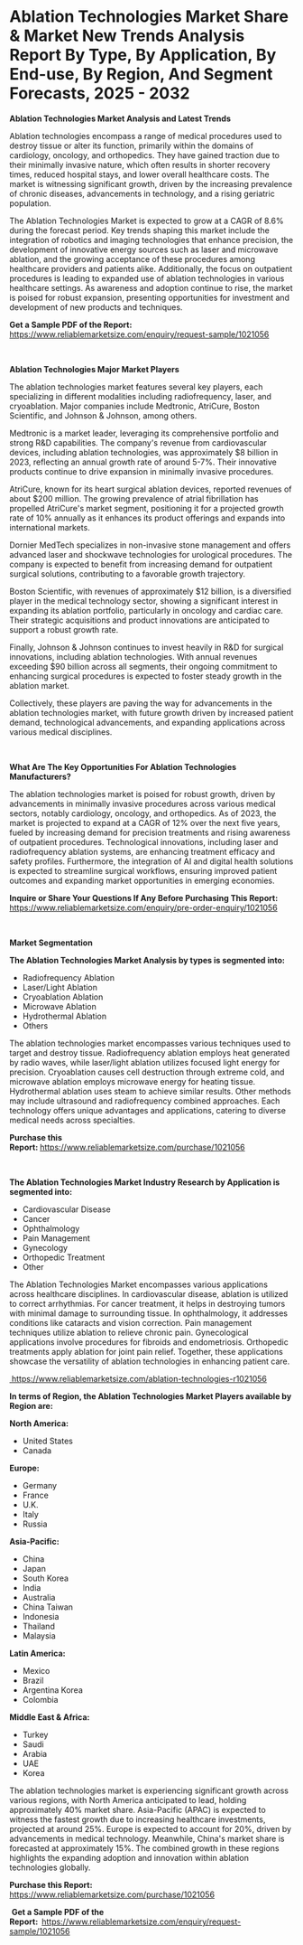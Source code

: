 <p><h1>Ablation Technologies Market Share & Market New Trends Analysis Report By Type, By Application, By End-use, By Region, And Segment Forecasts, 2025 - 2032</h1></p><p><strong>Ablation Technologies Market Analysis and Latest Trends</strong></p>
<p><p>Ablation technologies encompass a range of medical procedures used to destroy tissue or alter its function, primarily within the domains of cardiology, oncology, and orthopedics. They have gained traction due to their minimally invasive nature, which often results in shorter recovery times, reduced hospital stays, and lower overall healthcare costs. The market is witnessing significant growth, driven by the increasing prevalence of chronic diseases, advancements in technology, and a rising geriatric population.</p><p>The Ablation Technologies Market is expected to grow at a CAGR of 8.6% during the forecast period. Key trends shaping this market include the integration of robotics and imaging technologies that enhance precision, the development of innovative energy sources such as laser and microwave ablation, and the growing acceptance of these procedures among healthcare providers and patients alike. Additionally, the focus on outpatient procedures is leading to expanded use of ablation technologies in various healthcare settings. As awareness and adoption continue to rise, the market is poised for robust expansion, presenting opportunities for investment and development of new products and techniques.</p></p>
<p><strong>Get a Sample PDF of the Report:&nbsp;</strong> <a href="https://www.reliablemarketsize.com/enquiry/request-sample/1021056?utm_campaign=1835&utm_medium=2&utm_source=Github&utm_content=ia&utm_term=13042025&utm_id=ablation-technologies">https://www.reliablemarketsize.com/enquiry/request-sample/1021056</a></p>
<p>&nbsp;</p>
<p><strong>Ablation Technologies Major Market Players</strong></p>
<p><p>The ablation technologies market features several key players, each specializing in different modalities including radiofrequency, laser, and cryoablation. Major companies include Medtronic, AtriCure, Boston Scientific, and Johnson & Johnson, among others.</p><p>Medtronic is a market leader, leveraging its comprehensive portfolio and strong R&D capabilities. The company's revenue from cardiovascular devices, including ablation technologies, was approximately $8 billion in 2023, reflecting an annual growth rate of around 5-7%. Their innovative products continue to drive expansion in minimally invasive procedures.</p><p>AtriCure, known for its heart surgical ablation devices, reported revenues of about $200 million. The growing prevalence of atrial fibrillation has propelled AtriCure's market segment, positioning it for a projected growth rate of 10% annually as it enhances its product offerings and expands into international markets.</p><p>Dornier MedTech specializes in non-invasive stone management and offers advanced laser and shockwave technologies for urological procedures. The company is expected to benefit from increasing demand for outpatient surgical solutions, contributing to a favorable growth trajectory.</p><p>Boston Scientific, with revenues of approximately $12 billion, is a diversified player in the medical technology sector, showing a significant interest in expanding its ablation portfolio, particularly in oncology and cardiac care. Their strategic acquisitions and product innovations are anticipated to support a robust growth rate.</p><p>Finally, Johnson & Johnson continues to invest heavily in R&D for surgical innovations, including ablation technologies. With annual revenues exceeding $90 billion across all segments, their ongoing commitment to enhancing surgical procedures is expected to foster steady growth in the ablation market.</p><p>Collectively, these players are paving the way for advancements in the ablation technologies market, with future growth driven by increased patient demand, technological advancements, and expanding applications across various medical disciplines.</p></p>
<p>&nbsp;</p>
<p><strong>What Are The Key Opportunities For Ablation Technologies Manufacturers?</strong></p>
<p><p>The ablation technologies market is poised for robust growth, driven by advancements in minimally invasive procedures across various medical sectors, notably cardiology, oncology, and orthopedics. As of 2023, the market is projected to expand at a CAGR of 12% over the next five years, fueled by increasing demand for precision treatments and rising awareness of outpatient procedures. Technological innovations, including laser and radiofrequency ablation systems, are enhancing treatment efficacy and safety profiles. Furthermore, the integration of AI and digital health solutions is expected to streamline surgical workflows, ensuring improved patient outcomes and expanding market opportunities in emerging economies.</p></p>
<p><strong>Inquire or Share Your Questions If Any Before Purchasing This Report:</strong> <a href="https://www.reliablemarketsize.com/enquiry/pre-order-enquiry/1021056?utm_campaign=1835&utm_medium=2&utm_source=Github&utm_content=ia&utm_term=13042025&utm_id=ablation-technologies">https://www.reliablemarketsize.com/enquiry/pre-order-enquiry/1021056</a></p>
<p>&nbsp;</p>
<p><strong>Market Segmentation</strong></p>
<p><strong>The Ablation Technologies Market Analysis by types is segmented into:</strong></p>
<p><ul><li>Radiofrequency Ablation</li><li>Laser/Light Ablation</li><li>Cryoablation Ablation</li><li>Microwave Ablation</li><li>Hydrothermal Ablation</li><li>Others</li></ul></p>
<p><p>The ablation technologies market encompasses various techniques used to target and destroy tissue. Radiofrequency ablation employs heat generated by radio waves, while laser/light ablation utilizes focused light energy for precision. Cryoablation causes cell destruction through extreme cold, and microwave ablation employs microwave energy for heating tissue. Hydrothermal ablation uses steam to achieve similar results. Other methods may include ultrasound and radiofrequency combined approaches. Each technology offers unique advantages and applications, catering to diverse medical needs across specialties.</p></p>
<p><strong>Purchase this Report:&nbsp;</strong><a href="https://www.reliablemarketsize.com/purchase/1021056?utm_campaign=1835&utm_medium=2&utm_source=Github&utm_content=ia&utm_term=13042025&utm_id=ablation-technologies">https://www.reliablemarketsize.com/purchase/1021056</a></p>
<p>&nbsp;</p>
<p><strong>The Ablation Technologies Market Industry Research by Application is segmented into:</strong></p>
<p><ul><li>Cardiovascular Disease</li><li>Cancer</li><li>Ophthalmology</li><li>Pain Management</li><li>Gynecology</li><li>Orthopedic Treatment</li><li>Other</li></ul></p>
<p><p>The Ablation Technologies Market encompasses various applications across healthcare disciplines. In cardiovascular disease, ablation is utilized to correct arrhythmias. For cancer treatment, it helps in destroying tumors with minimal damage to surrounding tissue. In ophthalmology, it addresses conditions like cataracts and vision correction. Pain management techniques utilize ablation to relieve chronic pain. Gynecological applications involve procedures for fibroids and endometriosis. Orthopedic treatments apply ablation for joint pain relief. Together, these applications showcase the versatility of ablation technologies in enhancing patient care.</p></p>
<p><a href="https://www.reliablemarketsize.com/ablation-technologies-r1021056?utm_campaign=1835&utm_medium=2&utm_source=Github&utm_content=ia&utm_term=13042025&utm_id=ablation-technologies">&nbsp;https://www.reliablemarketsize.com/ablation-technologies-r1021056</a></p>
<p><strong>In terms of Region, the Ablation Technologies Market Players available by Region are:</strong></p>
<p>
    <p> <strong> North America: </strong>
        <ul>
            <li>United States</li>
            <li>Canada</li>
        </ul>
        </p> 
    <p> <strong> Europe: </strong>
        <ul>
            <li>Germany</li>
            <li>France</li>
            <li>U.K.</li>
            <li>Italy</li>
            <li>Russia</li>
        </ul>
        </p> 
    <p> <strong> Asia-Pacific: </strong>
        <ul>
            <li>China</li>
            <li>Japan</li>
            <li>South Korea</li>
            <li>India</li>
            <li>Australia</li>
            <li>China Taiwan</li>
            <li>Indonesia</li>
            <li>Thailand</li>
            <li>Malaysia</li>
        </ul>
        </p> 
    <p> <strong> Latin America: </strong>
        <ul>
            <li>Mexico</li>
            <li>Brazil</li>
            <li>Argentina Korea</li>
            <li>Colombia</li>
        </ul>
        </p> 
    <p> <strong> Middle East & Africa: </strong>
        <ul>
            <li>Turkey</li>
            <li>Saudi</li>
            <li>Arabia</li>
            <li>UAE</li>
            <li>Korea</li>
        </ul>
    </p>
    </p>
<p><p>The ablation technologies market is experiencing significant growth across various regions, with North America anticipated to lead, holding approximately 40% market share. Asia-Pacific (APAC) is expected to witness the fastest growth due to increasing healthcare investments, projected at around 25%. Europe is expected to account for 20%, driven by advancements in medical technology. Meanwhile, China's market share is forecasted at approximately 15%. The combined growth in these regions highlights the expanding adoption and innovation within ablation technologies globally.</p></p>
<p><strong>Purchase this Report: </strong><a href="https://www.reliablemarketsize.com/purchase/1021056?utm_campaign=1835&utm_medium=2&utm_source=Github&utm_content=ia&utm_term=13042025&utm_id=ablation-technologies">https://www.reliablemarketsize.com/purchase/1021056</a></p>
<p>&nbsp;<strong>Get a Sample PDF of the Report:&nbsp;&nbsp;</strong><a href="https://www.reliablemarketsize.com/enquiry/request-sample/1021056?utm_campaign=1835&utm_medium=2&utm_source=Github&utm_content=ia&utm_term=13042025&utm_id=ablation-technologies">https://www.reliablemarketsize.com/enquiry/request-sample/1021056</a></p>
<p><strong></strong></p>
<p><p></p><p></p><p></p></p>